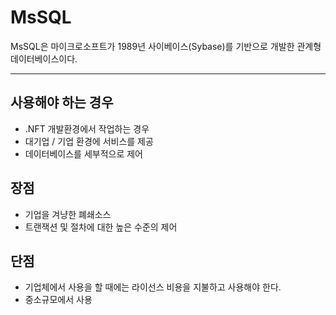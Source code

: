 # MsSQL
MsSQL은 마이크로소프트가 1989년 사이베이스(Sybase)를 기반으로 개발한 관계형 데이터베이스이다.

---

## 사용해야 하는 경우
- .NFT 개발환경에서 작업하는 경우
- 대기업 / 기업 환경에 서비스를 제공
- 데이터베이스를 세부적으로 제어

## 장점
- 기업을 겨냥한 폐쇄소스
- 트랜잭션 및 절차에 대한 높은 수준의 제어

## 단점
- 기업체에서 사용을 할 때에는 라이선스 비용을 지불하고 사용해야 한다.
- 중소규모에서 사용
